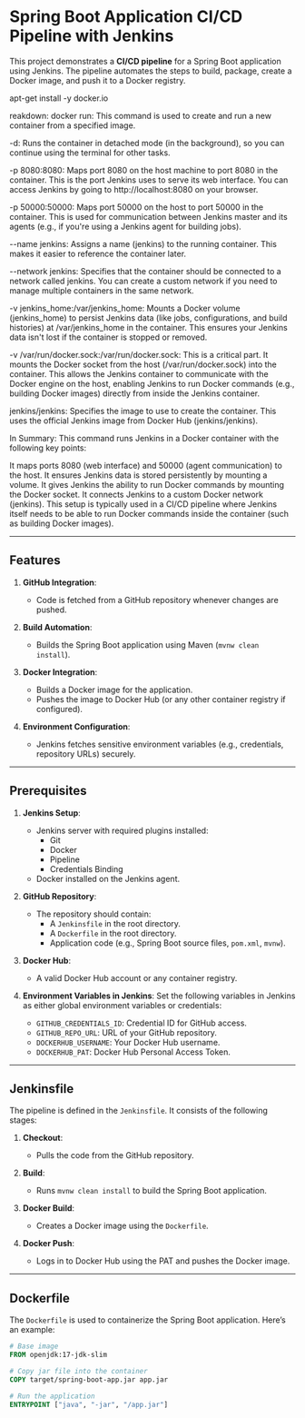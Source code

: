# Spring Boot Application CI/CD Pipeline with Jenkins

This project demonstrates a **CI/CD pipeline** for a Spring Boot application using Jenkins. The pipeline automates the steps to build, package, create a Docker image, and push it to a Docker registry.


apt-get install -y docker.io


reakdown:
docker run: This command is used to create and run a new container from a specified image.

-d: Runs the container in detached mode (in the background), so you can continue using the terminal for other tasks.

-p 8080:8080: Maps port 8080 on the host machine to port 8080 in the container. This is the port Jenkins uses to serve its web interface. You can access Jenkins by going to http://localhost:8080 on your browser.

-p 50000:50000: Maps port 50000 on the host to port 50000 in the container. This is used for communication between Jenkins master and its agents (e.g., if you're using a Jenkins agent for building jobs).

--name jenkins: Assigns a name (jenkins) to the running container. This makes it easier to reference the container later.

--network jenkins: Specifies that the container should be connected to a network called jenkins. You can create a custom network if you need to manage multiple containers in the same network.

-v jenkins_home:/var/jenkins_home: Mounts a Docker volume (jenkins_home) to persist Jenkins data (like jobs, configurations, and build histories) at /var/jenkins_home in the container. This ensures your Jenkins data isn't lost if the container is stopped or removed.

-v /var/run/docker.sock:/var/run/docker.sock: This is a critical part. It mounts the Docker socket from the host (/var/run/docker.sock) into the container. This allows the Jenkins container to communicate with the Docker engine on the host, enabling Jenkins to run Docker commands (e.g., building Docker images) directly from inside the Jenkins container.

jenkins/jenkins: Specifies the image to use to create the container. This uses the official Jenkins image from Docker Hub (jenkins/jenkins).

In Summary:
This command runs Jenkins in a Docker container with the following key points:

It maps ports 8080 (web interface) and 50000 (agent communication) to the host.
It ensures Jenkins data is stored persistently by mounting a volume.
It gives Jenkins the ability to run Docker commands by mounting the Docker socket.
It connects Jenkins to a custom Docker network (jenkins).
This setup is typically used in a CI/CD pipeline where Jenkins itself needs to be able to run Docker commands inside the container (such as building Docker images).







---

## Features
1. **GitHub Integration**:
   - Code is fetched from a GitHub repository whenever changes are pushed.

2. **Build Automation**:
   - Builds the Spring Boot application using Maven (`mvnw clean install`).

3. **Docker Integration**:
   - Builds a Docker image for the application.
   - Pushes the image to Docker Hub (or any other container registry if configured).

4. **Environment Configuration**:
   - Jenkins fetches sensitive environment variables (e.g., credentials, repository URLs) securely.

---

## Prerequisites
1. **Jenkins Setup**:
   - Jenkins server with required plugins installed:
     - Git
     - Docker
     - Pipeline
     - Credentials Binding
   - Docker installed on the Jenkins agent.

2. **GitHub Repository**:
   - The repository should contain:
     - A `Jenkinsfile` in the root directory.
     - A `Dockerfile` in the root directory.
     - Application code (e.g., Spring Boot source files, `pom.xml`, `mvnw`).

3. **Docker Hub**:
   - A valid Docker Hub account or any container registry.

4. **Environment Variables in Jenkins**:
   Set the following variables in Jenkins as either global environment variables or credentials:
   - `GITHUB_CREDENTIALS_ID`: Credential ID for GitHub access.
   - `GITHUB_REPO_URL`: URL of your GitHub repository.
   - `DOCKERHUB_USERNAME`: Your Docker Hub username.
   - `DOCKERHUB_PAT`: Docker Hub Personal Access Token.

---

## Jenkinsfile
The pipeline is defined in the `Jenkinsfile`. It consists of the following stages:

1. **Checkout**:
   - Pulls the code from the GitHub repository.

2. **Build**:
   - Runs `mvnw clean install` to build the Spring Boot application.

3. **Docker Build**:
   - Creates a Docker image using the `Dockerfile`.

4. **Docker Push**:
   - Logs in to Docker Hub using the PAT and pushes the Docker image.

---

## Dockerfile
The `Dockerfile` is used to containerize the Spring Boot application. Here’s an example:

```dockerfile
# Base image
FROM openjdk:17-jdk-slim

# Copy jar file into the container
COPY target/spring-boot-app.jar app.jar

# Run the application
ENTRYPOINT ["java", "-jar", "/app.jar"]

